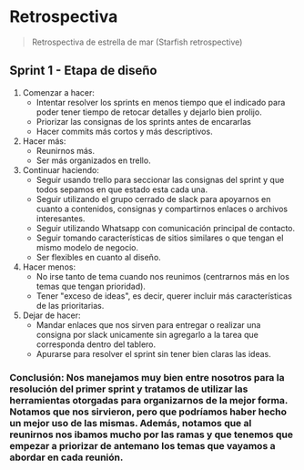 # Retrospectiva 
> Retrospectiva de estrella de mar (Starfish retrospective)

## Sprint 1 - Etapa de diseño
1. Comenzar a hacer:
    - Intentar resolver los sprints en menos tiempo que el indicado para poder tener tiempo de retocar detalles y dejarlo bien prolijo.
    - Priorizar las consignas de los sprints antes de encararlas
    - Hacer commits más cortos y más descriptivos.
2. Hacer más:
    - Reunirnos más.
    - Ser más organizados en trello.
3. Continuar haciendo:
    - Seguir usando trello para seccionar las consignas del sprint y que todos sepamos en que estado esta cada una.
    - Seguir utilizando el grupo cerrado de slack para apoyarnos en cuanto a contenidos, consignas y compartirnos enlaces o archivos interesantes.
    - Seguir utilizando Whatsapp con comunicación principal de contacto.
    - Seguir tomando características de sitios similares o que tengan el mismo modelo de negocio.
    - Ser flexibles en cuanto al diseño.
4. Hacer menos:
    - No irse tanto de tema cuando nos reunimos (centrarnos más en los temas que tengan prioridad).
    - Tener "exceso de ideas", es decir, querer incluir más características de las prioritarias.
5. Dejar de hacer:
    - Mandar enlaces que nos sirven para entregar o realizar una consigna por slack unicamente sin agregarlo a la tarea que corresponda dentro del tablero.
    - Apurarse para resolver el sprint sin tener bien claras las ideas.

### Conclusión: Nos manejamos muy bien entre nosotros para la resolución del primer sprint y tratamos de utilizar las herramientas otorgadas para organizarnos de la mejor forma. Notamos que nos sirvieron, pero que podríamos haber hecho un mejor uso de las mismas. Además, notamos que al reunirnos nos ibamos mucho por las ramas y que tenemos que empezar a priorizar de antemano los temas que vayamos a abordar en cada reunión. 
